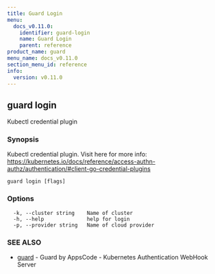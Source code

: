 ```yaml
---
title: Guard Login
menu:
  docs_v0.11.0:
    identifier: guard-login
    name: Guard Login
    parent: reference
product_name: guard
menu_name: docs_v0.11.0
section_menu_id: reference
info:
  version: v0.11.0
---
```


## guard login

Kubectl credential plugin

### Synopsis

Kubectl credential plugin. Visit here for more info: https://kubernetes.io/docs/reference/access-authn-authz/authentication/#client-go-credential-plugins

```
guard login [flags]
```

### Options

```
  -k, --cluster string    Name of cluster
  -h, --help              help for login
  -p, --provider string   Name of cloud provider
```

### SEE ALSO

* [guard](/docs/v0.11.0/reference/guard)	 - Guard by AppsCode - Kubernetes Authentication WebHook Server

